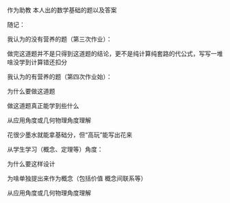 作为助教 本人出的数学基础的题以及答案



随记：



我认为的没有营养的题（第三次作业）：

做完这道题并不是只得到这道题的结论，更不是纯计算纯套路的代公式，写写一堆啥没学到计算错还扣分

我认为的有营养的题（第四次作业始）：

为什么要做这道题

做这道题真正能学到些什么

从应用角度或几何物理角度理解

花很少墨水就能拿基础分，但“高玩”能写出花来



从学生学习（概念、定理等）角度：

为什么要这样设计

为啥单独提出来作为概念（包括价值 概念间联系等）

从应用角度或几何物理角度理解